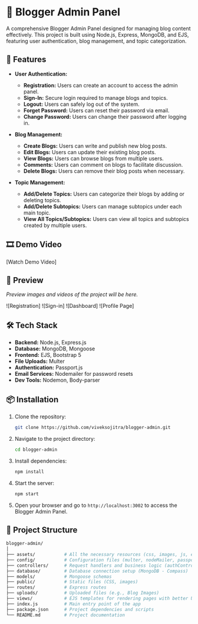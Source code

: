 # 📝 Blogger Admin Panel

A comprehensive Blogger Admin Panel designed for managing blog content effectively. This project is built using Node.js, Express, MongoDB, and EJS, featuring user authentication, blog management, and topic categorization.

## 📑 Features

- **User Authentication:**
  - **Registration:** Users can create an account to access the admin panel.
  - **Sign-In:** Secure login required to manage blogs and topics.
  - **Logout:** Users can safely log out of the system.
  - **Forget Password:** Users can reset their password via email.
  - **Change Password:** Users can change their password after logging in.

- **Blog Management:**
  - **Create Blogs:** Users can write and publish new blog posts.
  - **Edit Blogs:** Users can update their existing blog posts.
  - **View Blogs:** Users can browse blogs from multiple users.
  - **Comments:** Users can comment on blogs to facilitate discussion.
  - **Delete Blogs:** Users can remove their blog posts when necessary.

- **Topic Management:**
  - **Add/Delete Topics:** Users can categorize their blogs by adding or deleting topics.
  - **Add/Delete Subtopics:** Users can manage subtopics under each main topic.
  - **View All Topics/Subtopics:** Users can view all topics and subtopics created by multiple users.

## 🎞 Demo Video

[Watch Demo Video]

## 🎥 Preview

_Preview images and videos of the project will be here._

![Registration]
![Sign-in]
![Dashboard]
![Profile Page]

## 🛠️ Tech Stack

- **Backend:** Node.js, Express.js
- **Database:** MongoDB, Mongoose
- **Frontend:** EJS, Bootstrap 5
- **File Uploads:** Multer
- **Authentication:** Passport.js
- **Email Services:** Nodemailer for password resets
- **Dev Tools:** Nodemon, Body-parser

## 📦 Installation

1. Clone the repository:
    ```bash
    git clone https://github.com/viveksojitra/blogger-admin.git
    ```
2. Navigate to the project directory:
    ```bash
    cd blogger-admin
    ```
3. Install dependencies:
    ```bash
    npm install
    ```
4. Start the server:
    ```bash
    npm start
    ```
5. Open your browser and go to `http://localhost:3002` to access the Blogger Admin Panel.

## 📂 Project Structure

```bash
blogger-admin/
│
├── assets/           # All the necessary resources (css, images, js, etc.).
├── config/           # Configuration files (multer, nodeMailer, passport, etc.)
├── controllers/      # Request handlers and business logic (authController, blogController, etc)
├── database/         # Database connection setup (MongoDB - Compass)
├── models/           # Mongoose schemas
├── public/           # Static files (CSS, images)
├── routes/           # Express routes
├── uploads/          # Uploaded files (e.g., Blog Images)
├── views/            # EJS templates for rendering pages with better UI
├── index.js          # Main entry point of the app
├── package.json      # Project dependencies and scripts
└── README.md         # Project documentation
